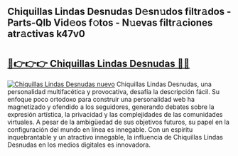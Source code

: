 ## Chiquillas Lindas Desnudas D𝚎sn𝚞dos filtr𝚊dos - Parts-QIb Vid𝚎os f𝚘tos - N𝚞evas filtr𝚊ciones atr𝚊ctivas k47v0

# <h2><a href="http://mbc8fwl.tromn.icu/?c=Chiquillas+Lindas+Desnudas">🔗👉👉👉 Chiquillas Lindas Desnudas 🔗🔗</a></h2>

[![Chiquillas Lindas Desnudas nuevo](https://i.imgur.com/pEAQMta.gif)](http://mbc8fwl.tromn.icu/?c=Chiquillas+Lindas+Desnudas)
Chiquillas Lindas Desnudas, una personalidad multifacética y provocativa, desafía la descripción fácil. Su enfoque poco ortodoxo para construir una personalidad web ha magnetizado y ofendido a los seguidores, generando debates sobre la expresión artística, la privacidad y las complejidades de las comunidades virtuales. A pesar de la ambigüedad de sus objetivos futuros, su papel en la configuración del mundo en línea es innegable. Con un espíritu inquebrantable y un atractivo innegable, la influencia de Chiquillas Lindas Desnudas en los medios digitales es innovadora.
